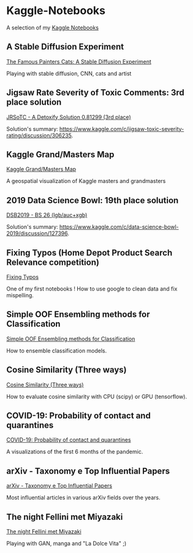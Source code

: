 # Kaggle-Notebooks
A selection of my [Kaggle Notebooks](https://www.kaggle.com/steubk)

## A Stable Diffusion Experiment
[The Famous Painters Cats: A Stable Diffusion Experiment](https://www.kaggle.com/code/steubk/a-stable-diffusion-experiment/) 

Playing with stable diffusion, CNN, cats and artist

## Jigsaw Rate Severity of Toxic Comments: 3rd place solution  
[JRSoTC - A Detoxify Solution 0.81299 (3rd place)](https://www.kaggle.com/code/steubk/jrsotc-a-detoxify-solution-0-81299-3rd-place) 

Solution's summary: https://www.kaggle.com/c/jigsaw-toxic-severity-rating/discussion/306235.


## Kaggle Grand/Masters Map
[Kaggle Grand/Masters Map](https://www.kaggle.com/steubk/kaggle-grand-masters-map) 

A geospatial visualization of Kaggle masters and grandmasters

## 2019 Data Science Bowl: 19th place solution 
[DSB2019 - BS 26 (lgb/auc+xgb)](https://www.kaggle.com/steubk/dsb2019-bs-26-lgb-auc-xgb)

Solution's summary: https://www.kaggle.com/c/data-science-bowl-2019/discussion/127396.

## Fixing Typos (Home Depot Product Search Relevance competition)
[Fixing Typos](https://www.kaggle.com/steubk/fixing-typos)

One of my first notebooks ! How to use google to clean data and fix mispelling. 

## Simple OOF Ensembling methods for Classification
[Simple OOF Ensembling methods for Classification](https://www.kaggle.com/steubk/simple-oof-ensembling-methods-for-classification)

How to ensemble classification models.

## Cosine Similarity (Three ways)
[Cosine Similarity (Three ways)](https://www.kaggle.com/steubk/cosine-similarity-three-ways)

How to evaluate cosine similarity with CPU (scipy) or GPU (tensorflow). 

## COVID-19: Probability of contact and quarantines
[COVID-19: Probability of contact and quarantines](https://www.kaggle.com/steubk/covid-19-probability-of-contact-and-quarantines)

A visualizations of the first 6 months of the pandemic.

## arXiv - Taxonomy e Top Influential Papers
[arXiv - Taxonomy e Top Influential Papers](https://www.kaggle.com/steubk/arxiv-taxonomy-e-top-influential-papers)

Most influential articles in various arXiv fields over the years.

## The night Fellini met Miyazaki 
[The night Fellini met Miyazaki](https://www.kaggle.com/steubk/the-night-fellini-met-miyazaki)

Playing with GAN, manga and "La Dolce Vita" ;)
